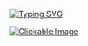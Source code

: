 [![Typing SVG](https://readme-typing-svg.demolab.com?font=Fira+Code&pause=1000&color=F7370F&width=435&lines=gnx+goes+hard+af)](https://git.io/typing-svg)

<a href="https://portfolio.ashertenenbaum.com">
  <img src="https://c8.alamy.com/comp/2B8C2FA/cheerful-enthusiastic-young-man-very-happy-pleased-how-quick-repairment-work-finished-at-home-pointing-upper-left-corner-and-looking-surprised-2B8C2FA.jpg" alt="Clickable Image">
</a>
